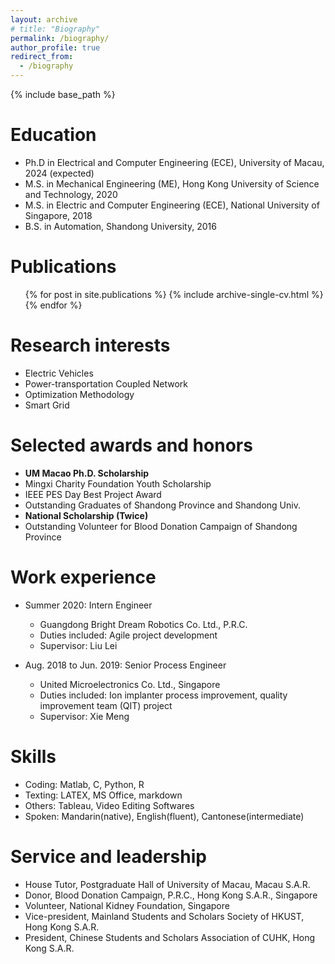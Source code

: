 ```yaml
---
layout: archive
# title: "Biography"
permalink: /biography/
author_profile: true
redirect_from:
  - /biography
---
```


{% include base_path %}

Education
======
* Ph.D in Electrical and Computer Engineering (ECE), University of Macau, 2024 (expected)
* M.S. in Mechanical Engineering (ME), Hong Kong University of Science and Technology, 2020
* M.S. in Electric and Computer Engineering (ECE), National University of Singapore, 2018
* B.S. in Automation, Shandong University, 2016

Publications
======
  <ul>{% for post in site.publications %}
    {% include archive-single-cv.html %}
  {% endfor %}</ul>
  
Research interests
=====
* Electric Vehicles
* Power-transportation Coupled Network
* Optimization Methodology
* Smart Grid

Selected awards and honors
=====
* **UM Macao Ph.D. Scholarship**
* Mingxi Charity Foundation Youth Scholarship
* IEEE PES Day Best Project Award
* Outstanding Graduates of Shandong Province and Shandong Univ.
* **National Scholarship (Twice)**
* Outstanding Volunteer for Blood Donation Campaign of Shandong Province

Work experience
======
* Summer 2020: Intern Engineer
  * Guangdong Bright Dream Robotics Co. Ltd., P.R.C.
  * Duties included: Agile project development
  * Supervisor: Liu Lei 

* Aug. 2018 to Jun. 2019: Senior Process Engineer
  * United Microelectronics Co. Ltd., Singapore
  * Duties included: Ion implanter process improvement, quality improvement team (QIT) project
  * Supervisor: Xie Meng

Skills
======
* Coding: Matlab, C, Python, R
* Texting: LATEX, MS Office, markdown
* Others: Tableau, Video Editing Softwares
* Spoken: Mandarin(native), English(fluent), Cantonese(intermediate)

Service and leadership
======
* House Tutor, Postgraduate Hall of University of Macau, Macau S.A.R.
* Donor, Blood Donation Campaign, P.R.C., Hong Kong S.A.R., Singapore 
* Volunteer, National Kidney Foundation, Singapore
* Vice-president, Mainland Students and Scholars Society of HKUST, Hong Kong S.A.R.
* President, Chinese Students and Scholars Association of CUHK, Hong Kong S.A.R.

<!-- Talks
======
 <ul>{% for post in site.talks %}
   {% include archive-single-talk-cv.html %}
  {% endfor %}</ul>
  
Teaching
======
  <ul>{% for post in site.teaching %}
    {% include archive-single-cv.html %}
  {% endfor %}</ul> -->
  
